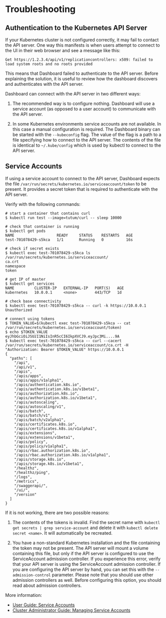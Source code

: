 <!--
-----------------NOTICE------------------------
This file is referenced in code as
https://github.com/kubernetes/dashboard/blob/master/docs/user-guide/troubleshooting.md
Do not move it without providing redirects.
-----------------------------------------------
-->

# Troubleshooting

## Authentication to the Kubernetes API Server
If your Kubernetes cluster is not configured correctly, it may fail to contact
the API server. One way this manifests is when users attempt to connect to the
UI in their web browser and see a message like this:

    Get https://1.2.3.4/api/v1/replicationcontrollers: x509: failed to load system roots and no roots provided

This means that Dashboard failed to authenticate to the API server. Before
explaining the solution, it is useful to review how the dashboard discovers
and authenticates with the API server.

Dashboard can connect with the API server in two different ways:

1. The recommended way is to configure nothing. Dashboard will use a service account (as opposed to a user account)
to communicate with the API server.

2. In some Kubernetes environments service accounts are not available. In this case a manual configuration is required. The Dashboard binary can be started with the `--kubeconfig` flag. The value of the flag is a path to a file specifying how to connect to the API server.
The contents of the file is identical to `~/.kube/config` which is used by kubectl to connect to the API server.

## Service Accounts
If using a service account to connect to the API server, Dashboard expects the file
`/var/run/secrets/kubernetes.io/serviceaccount/token` to be present. It provides a secret
token that is required to authenticate with the API server.

Verify with the following commands:

```shell
# start a container that contains curl
$ kubectl run test --image=tutum/curl -- sleep 10000

# check that container is running
$ kubectl get pods
NAME                   READY     STATUS    RESTARTS   AGE
test-701078429-s5kca   1/1       Running   0          16s

# check if secret exists
$ kubectl exec test-701078429-s5kca ls /var/run/secrets/kubernetes.io/serviceaccount/
ca.crt
namespace
token

# get IP of master
$ kubectl get services
NAME         CLUSTER-IP   EXTERNAL-IP   PORT(S)   AGE
kubernetes   10.0.0.1     <none>        443/TCP   1d

# check base connectivity
$ kubectl exec test-701078429-s5kca -- curl -k https://10.0.0.1
Unauthorized

# connect using tokens
$ TOKEN_VALUE=$(kubectl exec test-701078429-s5kca -- cat /var/run/secrets/kubernetes.io/serviceaccount/token)
$ echo $TOKEN_VALUE
eyJhbGciOiJSUzI1NiIsInR5cCI6IkpXVCJ9.eyJpc3Mi....9A
$ kubectl exec test-701078429-s5kca -- curl --cacert /var/run/secrets/kubernetes.io/serviceaccount/ca.crt -H  "Authorization: Bearer $TOKEN_VALUE" https://10.0.0.1
{
  "paths": [
    "/api",
    "/api/v1",
    "/apis",
    "/apis/apps",
    "/apis/apps/v1alpha1",
    "/apis/authentication.k8s.io",
    "/apis/authentication.k8s.io/v1beta1",
    "/apis/authorization.k8s.io",
    "/apis/authorization.k8s.io/v1beta1",
    "/apis/autoscaling",
    "/apis/autoscaling/v1",
    "/apis/batch",
    "/apis/batch/v1",
    "/apis/batch/v2alpha1",
    "/apis/certificates.k8s.io",
    "/apis/certificates.k8s.io/v1alpha1",
    "/apis/extensions",
    "/apis/extensions/v1beta1",
    "/apis/policy",
    "/apis/policy/v1alpha1",
    "/apis/rbac.authorization.k8s.io",
    "/apis/rbac.authorization.k8s.io/v1alpha1",
    "/apis/storage.k8s.io",
    "/apis/storage.k8s.io/v1beta1",
    "/healthz",
    "/healthz/ping",
    "/logs",
    "/metrics",
    "/swaggerapi/",
    "/ui/",
    "/version"
  ]
}
```

If it is not working, there are two possible reasons:

1. The contents of the tokens is invalid. Find the secret name with `kubectl get secrets | grep service-account` and
delete it with `kubectl delete secret <name>`. It will automatically be recreated.

2. You have a non-standard Kubernetes installation and the file containing the token
may not be present. The API server will mount a volume containing this file, but
only if the API server is configured to use the ServiceAccount admission controller.
If you experience this error, verify that your API server is using the ServiceAccount
admission controller. If you are configuring the API server by hand, you can set
this with the `--admission-control` parameter. Please note that you should use
other admission controllers as well. Before configuring this option, you should
read about admission controllers.

More information:

* [User Guide: Service Accounts](http://kubernetes.io/docs/user-guide/service-accounts/)
* [Cluster Administrator Guide: Managing Service Accounts](http://kubernetes.io/docs/admin/service-accounts-admin/)
